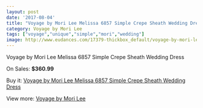 ```yaml
---
layout: post
date: '2017-08-04'
title: "Voyage by Mori Lee Melissa 6857 Simple Crepe Sheath Wedding Dress"
category: Voyage by Mori Lee
tags: ["voyage","unique","simple","mori","wedding"]
image: http://www.eudances.com/17379-thickbox_default/voyage-by-mori-lee-melissa-6857-simple-crepe-sheath-wedding-dress.jpg
---
```

Voyage by Mori Lee Melissa 6857 Simple Crepe Sheath Wedding Dress

On Sales: **$360.99**
<a href="https://www.eudances.com/en/voyage-by-mori-lee/5076-voyage-by-mori-lee-melissa-6857-simple-crepe-sheath-wedding-dress.html"><amp-img layout="responsive" width="600" height="600" src="//www.eudances.com/17379-thickbox_default/voyage-by-mori-lee-melissa-6857-simple-crepe-sheath-wedding-dress.jpg" alt="Voyage by Mori Lee Melissa 6857 Simple Crepe Sheath Wedding Dress 0" /></a>
<a href="https://www.eudances.com/en/voyage-by-mori-lee/5076-voyage-by-mori-lee-melissa-6857-simple-crepe-sheath-wedding-dress.html"><amp-img layout="responsive" width="600" height="600" src="//www.eudances.com/17382-thickbox_default/voyage-by-mori-lee-melissa-6857-simple-crepe-sheath-wedding-dress.jpg" alt="Voyage by Mori Lee Melissa 6857 Simple Crepe Sheath Wedding Dress 1" /></a>
<a href="https://www.eudances.com/en/voyage-by-mori-lee/5076-voyage-by-mori-lee-melissa-6857-simple-crepe-sheath-wedding-dress.html"><amp-img layout="responsive" width="600" height="600" src="//www.eudances.com/17381-thickbox_default/voyage-by-mori-lee-melissa-6857-simple-crepe-sheath-wedding-dress.jpg" alt="Voyage by Mori Lee Melissa 6857 Simple Crepe Sheath Wedding Dress 2" /></a>
<a href="https://www.eudances.com/en/voyage-by-mori-lee/5076-voyage-by-mori-lee-melissa-6857-simple-crepe-sheath-wedding-dress.html"><amp-img layout="responsive" width="600" height="600" src="//www.eudances.com/17380-thickbox_default/voyage-by-mori-lee-melissa-6857-simple-crepe-sheath-wedding-dress.jpg" alt="Voyage by Mori Lee Melissa 6857 Simple Crepe Sheath Wedding Dress 3" /></a>

Buy it: [Voyage by Mori Lee Melissa 6857 Simple Crepe Sheath Wedding Dress](https://www.eudances.com/en/voyage-by-mori-lee/5076-voyage-by-mori-lee-melissa-6857-simple-crepe-sheath-wedding-dress.html "Voyage by Mori Lee Melissa 6857 Simple Crepe Sheath Wedding Dress")

View more: [Voyage by Mori Lee](https://www.eudances.com/en/47-voyage-by-mori-lee "Voyage by Mori Lee")
